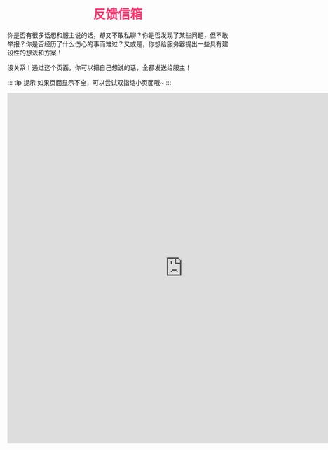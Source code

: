 # <div align="center"><font color=#FD366D>反馈信箱</font></div>

你是否有很多话想和服主说的话，却又不敢私聊？你是否发现了某些问题，但不敢举报？你是否经历了什么伤心的事而难过？又或是，你想给服务器提出一些具有建设性的想法和方案！

没关系！通过这个页面，你可以把自己想说的话，全都发送给服主！

::: tip 提示
如果页面显示不全，可以尝试双指缩小页面哦~
:::

<iframe src='https://www.wjx.top/vj/rgdbeid.aspx?width=760&source=iframe&s=t' width='799' height='800' frameborder='0' style='overflow:auto'></iframe>